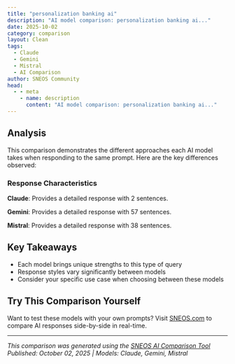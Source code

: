 ```yaml
---
title: "personalization banking ai"
description: "AI model comparison: personalization banking ai..."
date: 2025-10-02
category: comparison
layout: Clean
tags:
  - Claude
  - Gemini
  - Mistral
  - AI Comparison
author: SNEOS Community
head:
  - - meta
    - name: description
      content: "AI model comparison: personalization banking ai..."
---
```


<ChatComparison
  title="personalization banking ai"
  prompt="personalization banking ai"
  :responses='{"Claude": "# Personalization in Banking AI\n\nBanking AI personalization uses data analytics and machine learning to tailor financial services to individual customer needs and behaviors. Here\u0027s an overview:\n\n## Key Applications\n\n### **Customer Experience**\n- **Personalized dashboards** showing relevant account information\n- **Customized product recommendations** (loans, credit cards, investments)\n- **Tailored financial advice** based on spending patterns\n- **Personalized communication** timing and channels\n\n### **Product \u0026 Service Optimization**\n- **Dynamic pricing** for loans and financial products\n- **Customized investment portfolios**\n- **Personalized budgeting tools** and financial goals\n- **Targeted marketing campaigns**\n\n### **Risk Management**\n- **Individual credit scoring** using alternative data\n- **Personalized fraud detection** based on behavior patterns\n- **Custom risk assessment** for different customer segments\n\n## Technologies Used\n\n- **Machine Learning** algorithms for pattern recognition\n- **Natural Language Processing** for chatbots and customer service\n- **Predictive Analytics** for anticipating customer needs\n- **Real-time Data Processing** for instant personalization\n\n## Benefits\n\n**For Banks:**\n- Increased customer retention and loyalty\n- Higher conversion rates on product recommendations\n- Improved operational efficiency\n- Better risk management\n\n**For Customers:**\n- More relevant financial products and services\n- Better user experience\n- Proactive financial guidance\n- Faster, more accurate service\n\n## Challenges\n\n- **Data Privacy** and regulatory compliance (GDPR, CCPA)\n- **Data Security** and protection\n- **Algorithm Bias** and fairness concerns\n- **Integration** with legacy banking systems\n- **Customer Trust** and transparency\n\nWould you like me to elaborate on any specific aspect of banking AI personalization?", "Gemini": "## Personalization in Banking with AI: A Deep Dive\n\nAI is revolutionizing banking, particularly in the realm of personalization. Banks are leveraging AI to understand individual customer needs, preferences, and behaviors to deliver tailored experiences and services. This not only enhances customer satisfaction but also drives revenue and efficiency.\n\nHere\u0027s a breakdown of how AI is being used for personalization in banking:\n\n**1. Understanding the Customer:**\n\n* **Data Collection \u0026 Analysis:** AI algorithms can sift through vast amounts of data from various sources, including transaction history, social media activity (where permitted and ethically done), mobile app usage, website interactions, demographic information, and more.\n* **Customer Segmentation:** AI can create sophisticated customer segments based on behavioral patterns, financial goals, risk profiles, and lifestyle. This goes beyond traditional demographic-based segmentation to offer a more granular and accurate understanding of individual needs.\n* **Customer 360\u00B0 View:** AI helps build a comprehensive \u0022360-degree\u0022 view of each customer, integrating data from all touchpoints to provide a holistic understanding of their financial life.\n* **Natural Language Processing (NLP):** NLP enables AI to understand customer sentiment from interactions like phone calls, emails, and chat sessions. This helps identify pain points, predict churn, and tailor communication styles.\n\n**2. Personalized Products \u0026 Services:**\n\n* **Personalized Offers \u0026 Recommendations:** AI analyzes spending habits, financial goals, and past interactions to suggest relevant products and services, such as credit cards, loans, investment options, and insurance plans. These offers can be delivered through targeted emails, mobile app notifications, or even personalized messages from relationship managers.\n* **Dynamic Pricing:** AI can adjust pricing based on customer risk profiles, loyalty, and market conditions. This can be applied to loan interest rates, credit card rewards, and other financial products.\n* **Customized Financial Advice:** AI-powered chatbots and virtual assistants can provide personalized financial advice based on individual circumstances, helping customers manage their budgets, save for retirement, and invest wisely. Robo-advisors are a prime example of this.\n* **Personalized Credit Scoring:** AI algorithms can analyze a wider range of data points than traditional credit scoring models, leading to more accurate and inclusive credit assessments. This can help individuals with limited credit history access financial services.\n\n**3. Enhanced Customer Experience:**\n\n* **Proactive Problem Solving:** AI can anticipate customer needs and proactively offer solutions. For example, if a customer consistently overdraws their account, the AI might suggest setting up overdraft protection or providing personalized financial literacy resources.\n* **Personalized Communication:** AI enables banks to communicate with customers in their preferred channel and language, using personalized messaging that is relevant to their individual needs and interests.\n* **Chatbots \u0026 Virtual Assistants:** AI-powered chatbots provide instant support and answer frequently asked questions, freeing up human agents to handle more complex issues. These chatbots can also learn from customer interactions to improve their responses over time.\n* **Personalized Mobile Banking:** AI can customize the mobile banking experience based on individual usage patterns. For example, it can prioritize frequently used features or display personalized financial insights on the home screen.\n* **Fraud Detection:** AI algorithms can analyze transaction patterns and identify potentially fraudulent activities, protecting customers from financial losses and reducing the risk of identity theft.\n\n**4. Benefits of Personalization in Banking:**\n\n* **Increased Customer Loyalty:** Tailored experiences make customers feel valued and understood, leading to stronger relationships and increased loyalty.\n* **Higher Customer Satisfaction:** Personalized services that meet individual needs and preferences improve customer satisfaction.\n* **Improved Sales \u0026 Revenue:** Targeted offers and recommendations can increase sales and revenue by promoting relevant products and services.\n* **Reduced Costs:** AI-powered automation can streamline processes, reduce operational costs, and improve efficiency.\n* **Enhanced Risk Management:** AI can help banks better assess risk and prevent fraud, leading to a more secure and stable financial environment.\n\n**5. Challenges and Considerations:**\n\n* **Data Privacy \u0026 Security:** Banks must ensure that customer data is protected and used ethically. They need to comply with regulations like GDPR and CCPA and be transparent about how they collect and use data.\n* **Bias in Algorithms:** AI algorithms can perpetuate biases if they are trained on biased data. Banks need to be aware of this risk and take steps to mitigate it.\n* **Transparency and Explainability:** Customers need to understand how AI is being used to make decisions that affect them. Banks need to be transparent about their AI practices and provide explanations for algorithmic decisions.\n* **Human Oversight:** AI should not replace human interaction entirely. There will always be a need for human agents to handle complex issues and provide emotional support.\n* **Integration Challenges:** Integrating AI into existing banking systems can be complex and challenging. Banks need to invest in the right infrastructure and expertise.\n\n**Examples of Personalization in Action:**\n\n* **Bank of America\u0027s Erica:** A virtual assistant that provides personalized financial advice and helps customers manage their accounts.\n* **Capital One\u0027s Eno:** A text-based chatbot that answers questions about account balances, transactions, and other banking services.\n* **JPMorgan Chase\u0027s Finn by Chase:** A mobile app that provides personalized financial insights and helps customers track their spending.\n* **Robo-advisors like Betterment and Wealthfront:** Offer personalized investment advice based on individual goals and risk tolerance.\n\n**The Future of Personalization in Banking:**\n\n* **Hyper-Personalization:** AI will enable even more granular and personalized experiences, tailoring every interaction to the individual customer.\n* **Predictive Analytics:** AI will be used to predict customer needs and proactively offer solutions before they even arise.\n* **Emotional AI:** AI will be able to understand and respond to customer emotions, creating more empathetic and engaging interactions.\n* **Open Banking Integration:** AI will be used to integrate data from multiple financial institutions, providing customers with a holistic view of their financial life.\n* **AI-Powered Financial Wellness Programs:** Banks will use AI to create personalized financial wellness programs that help customers achieve their financial goals.\n\n**In conclusion, AI is transforming banking by enabling personalization at scale. By understanding individual customer needs and preferences, banks can deliver tailored experiences and services that enhance customer satisfaction, drive revenue, and improve efficiency. However, it is important to address the challenges and considerations associated with AI, such as data privacy, bias, and transparency, to ensure that personalization is used ethically and responsibly.**\n", "Mistral": "Personalization in banking through artificial intelligence (AI) involves leveraging advanced technologies to tailor financial services to individual customers\u0027 needs, preferences, and behaviors. This approach aims to enhance customer satisfaction, improve operational efficiency, and drive business growth. Here are some key aspects of personalization in banking using AI:\n\n### 1. **Customer Segmentation**\n - **Behavioral Analysis:** AI can analyze transaction histories, spending patterns, and other behavioral data to segment customers into distinct groups.\n - **Demographic Data:** Combining demographic information with behavioral data can create more nuanced customer profiles.\n\n### 2. **Personalized Recommendations**\n - **Product Recommendations:** AI algorithms can suggest financial products (e.g., loans, credit cards, investment options) that are most relevant to a customer\u0027s financial situation and goals.\n - **Financial Advice:** Providing personalized financial advice based on a customer\u0027s spending habits, savings goals, and investment preferences.\n\n### 3. **Real-Time Insights**\n - **Transaction Alerts:** Sending real-time alerts for unusual transactions or potential fraud, tailored to the customer\u0027s typical spending patterns.\n - **Spending Insights:** Offering insights into spending habits, such as categorizing expenses and providing budgeting tips.\n\n### 4. **Customer Service**\n - **Chatbots and Virtual Assistants:** AI-powered chatbots can handle routine customer inquiries, provide account information, and assist with transactions, offering a personalized experience.\n - **24/7 Support:** Ensuring round-the-clock support through AI-driven customer service platforms.\n\n### 5. **Risk Management**\n - **Fraud Detection:** Using machine learning to detect anomalies and potential fraudulent activities in real-time.\n - **Credit Scoring:** Enhancing credit scoring models by incorporating a wider range of data points and more sophisticated algorithms.\n\n### 6. **Marketing and Engagement**\n - **Targeted Campaigns:** Creating personalized marketing campaigns that resonate with individual customers based on their preferences and behaviors.\n - **Loyalty Programs:** Tailoring loyalty programs to reward customers for actions that align with their financial goals and behaviors.\n\n### 7. **Investment Management**\n - **Robo-Advisors:** AI-driven robo-advisors can provide automated investment advice and portfolio management tailored to individual risk tolerance and financial goals.\n - **Portfolio Optimization:** Using AI to optimize investment portfolios based on market conditions and individual preferences.\n\n### 8. **Data Privacy and Security**\n - **Encryption and Anonymization:** Ensuring that customer data is securely stored and processed, with measures like encryption and data anonymization.\n - **Compliance:** Adhering to regulatory requirements for data privacy and security, such as GDPR and CCPA.\n\n### 9. **User Experience**\n - **Customized Dashboards:** Providing personalized dashboards that display relevant financial information and insights.\n - **Seamless Integration:** Ensuring that AI-driven personalization integrates seamlessly with existing banking systems and user interfaces.\n\n### 10. **Continuous Learning**\n - **Feedback Loops:** Implementing feedback loops to continuously improve AI models based on customer interactions and outcomes.\n - **Adaptive Algorithms:** Using adaptive algorithms that can learn and evolve over time to better meet customer needs.\n\n### Challenges and Considerations\n - **Data Quality:** Ensuring high-quality data is crucial for accurate AI-driven personalization.\n - **Bias and Fairness:** Addressing potential biases in AI algorithms to ensure fairness and inclusivity.\n - **Customer Trust:** Building and maintaining customer trust by being transparent about how data is used and protected.\n\nBy leveraging AI for personalization, banks can offer more tailored and relevant services, ultimately enhancing customer loyalty and driving business growth."}' 
  published-date="12:57"
/>

## Analysis

This comparison demonstrates the different approaches each AI model takes when responding to the same prompt. Here are the key differences observed:

### Response Characteristics

**Claude**: Provides a detailed response with 2 sentences. 

**Gemini**: Provides a detailed response with 57 sentences. 

**Mistral**: Provides a detailed response with 38 sentences. 

## Key Takeaways

- Each model brings unique strengths to this type of query
- Response styles vary significantly between models
- Consider your specific use case when choosing between these models

## Try This Comparison Yourself

Want to test these models with your own prompts? Visit [SNEOS.com](https://sneos.com) to compare AI responses side-by-side in real-time.

---

*This comparison was generated using the [SNEOS AI Comparison Tool](https://sneos.com)*
*Published: October 02, 2025 | Models: Claude, Gemini, Mistral*
